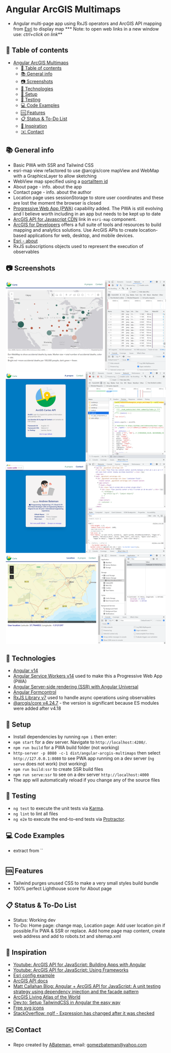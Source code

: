 # Angular ArcGIS Multimaps

* Angular multi-page app using RxJS operators and ArcGIS API mapping  from [Esri](https://www.esri.com/en-us/home) to display map
*** Note: to open web links in a new window use: _ctrl+click on link_**

## :page_facing_up: Table of contents

* [Angular ArcGIS Multimaps](#angular-arcgis-multimaps)
  * [:page_facing_up: Table of contents](#page_facing_up-table-of-contents)
  * [:books: General info](#books-general-info)
  * [:camera: Screenshots](#camera-screenshots)
  * [:signal_strength: Technologies](#signal_strength-technologies)
  * [:floppy_disk: Setup](#floppy_disk-setup)
  * [:flashlight: Testing](#flashlight-testing)
  * [:computer: Code Examples](#computer-code-examples)
  * [:cool: Features](#cool-features)
  * [:clipboard: Status & To-Do List](#clipboard-status--to-do-list)
  * [:clap: Inspiration](#clap-inspiration)
  * [:envelope: Contact](#envelope-contact)

## :books: General info

* Basic PWA with SSR and Tailwind CSS
* esri-map view refactored to use @arcgis/core mapView and WebMap with a GraphicsLayer to allow sketching
* WebView map specified using a [portalItem id](https://developers.arcgis.com/javascript/latest/api-reference/esri-WebMap.html#portalItem)
* About page - info. about the app
* Contact page - info. about the author
* Location page uses sessionStorage to store user coordinates and these are lost the moment the browser is closed
* [Progressive Web App (PWA)](https://firt.dev/pwa-2021/) capability added. The PWA is still evolving and I believe worth including in an app but needs to be kept up to date
* [ArcGIS API for Javascript CDN](https://developers.arcgis.com/javascript/latest/guide/get-api/#cdn) link in `esri-map` component.
* [ArcGIS for Developers](https://developers.arcgis.com/) offers a full suite of tools and resources to build mapping and analytics solutions. Use ArcGIS APIs to create location-based applications for web, desktop, and mobile devices.
* [Esri - about](https://www.esri.com/en-us/about/about-esri/overview)
* RxJS subscriptions objects used to represent the execution of observables

## :camera: Screenshots

![Example screenshot](./imgs/map.png)
![Example screenshot](./imgs/about.png)
![Example screenshot](./imgs/contact.png)
![Example screenshot](./imgs/location.png)

## :signal_strength: Technologies

* [Angular v14](https://angular.io/)
* [Angular Service Workers v14](https://angular.io/guide/service-worker-getting-started) used to make this a Progressive Web App (PWA)
* [Angular Server-side rendering (SSR) with Angular Universal](https://angular.io/guide/universal)
* [Angular Formcontrol](https://angular.io/api/forms/FormControl)
* [RxJS Library v7](https://angular.io/guide/rx-library) used to handle async operations using observables
* [@arcgis/core v4.24.7](https://www.npmjs.com/package/@arcgis/core) - the version is significant because ES modules were added after v4.18

## :floppy_disk: Setup

* Install dependencies by running `npm i` then enter:
* `npm start` for a dev server. Navigate to `http://localhost:4200/`.
* `npm run build` for a PWA build folder (not working)
* `http-server -p 8080 -c-1 dist/angular-arcgis-multimaps` then select `http://127.0.0.1:8080` to see PWA app running on a dev server (`ng serve` does not work) (not working)
* `npm run build:ssr` to create SSR build files
* `npm run serve:ssr` to see on a dev server `http://localhost:4000`
* The app will automatically reload if you change any of the source files

## :flashlight: Testing

* `ng test` to execute the unit tests via [Karma](https://karma-runner.github.io).
* `ng lint` to lint all files
* `ng e2e` to execute the end-to-end tests via [Protractor](http://www.protractortest.org/).

## :computer: Code Examples

* extract from ``

```typescript

```

## :cool: Features

* Tailwind purges unused CSS to make a very small styles build bundle
* 100% perfect Lighthouse score for About page

## :clipboard: Status & To-Do List

* Status: Working dev
* To-Do: Home page: change map, Location page: Add user location pin if possible.Fix PWA & SSR or replace. Add home page map content, create web address and add to robots.txt and sitemap.xml

## :clap: Inspiration

* [Youtube: ArcGIS API for JavaScript: Building Apps with Angular](https://www.youtube.com/watch?v=ea4D-qGU0_0)
* [Youtube: ArcGIS API for JavaScript: Using Frameworks](https://www.youtube.com/watch?v=pYlnlQD882w&list=PLahIW2YFPQd7V8IJ0sTo9kMtqn-sCqs40&index=2)
* [Esri config example](https://github.com/Esri/application-base-js)
* [ArcGIS API docs](https://developers.arcgis.com/javascript/latest/install-and-set-up/)
* [Matt Callahan Blog: Angular + ArcGIS API for JavaScript: A unit testing strategy using dependency injection and the facade pattern](https://seesharpdotnet.wordpress.com/2020/12/03/angular-and-arcgis-api-for-javascript-a-unit-testing-strategy-using-dependency-injection-and-the-facade-pattern/)
* [ArcGIS Living Atlas of the World](https://livingatlas.arcgis.com/en/browse/#d=2&q=sea%20ice)
* [Dev.to: Setup TailwindCSS in Angular the easy way](https://dev.to/angular/setup-tailwindcss-in-angular-the-easy-way-1i5l)
* [Free svg icons](https://www.iconfinder.com/search/?q=map&price=free)
* [StackOverflow: ngIf - Expression has changed after it was checked](https://stackoverflow.com/questions/43513421/ngif-expression-has-changed-after-it-was-checked)

## :envelope: Contact

* Repo created by [ABateman](https://github.com/AndrewJBateman), email: gomezbateman@yahoo.com
